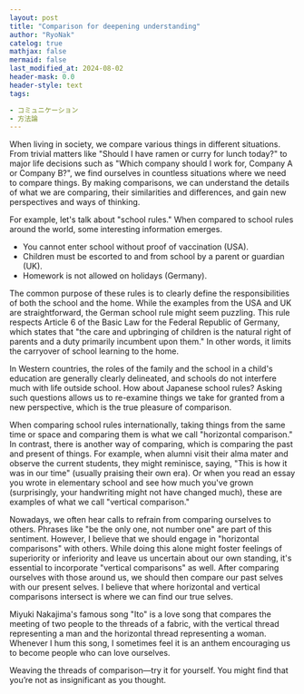 ```yaml
---
layout: post
title: "Comparison for deepening understanding"
author: "RyoNak"
catelog: true
mathjax: false
mermaid: false
last_modified_at: 2024-08-02
header-mask: 0.0
header-style: text
tags:

- コミュニケーション
- 方法論
---
```



When living in society, we compare various things in different situations. 
From trivial matters like "Should I have ramen or curry for lunch today?" to major life decisions such as "Which company should I work for, Company A or Company B?", 
we find ourselves in countless situations where we need to compare things. 
By making comparisons, we can understand the details of what we are comparing, their similarities and differences, and gain new perspectives and ways of thinking.

For example, let's talk about "school rules." When compared to school rules around the world, 
some interesting information emerges.

- You cannot enter school without proof of vaccination (USA).
- Children must be escorted to and from school by a parent or guardian (UK).
- Homework is not allowed on holidays (Germany).

The common purpose of these rules is to clearly define the responsibilities of both the school and the home. 
While the examples from the USA and UK are straightforward, the German school rule might seem puzzling. 
This rule respects Article 6 of the Basic Law for the Federal Republic of Germany,
which states that "the care and upbringing of children is the natural right of parents
and a duty primarily incumbent upon them." In other words, it limits the carryover of school learning to the home.

In Western countries, the roles of the family and the school in a child's education are generally clearly delineated, and schools do not interfere much with life outside school. How about Japanese school rules? Asking such questions allows us to re-examine things we take for granted from a new perspective, which is the true pleasure of comparison.

When comparing school rules internationally, taking things from the same time or space and comparing them is what we call "horizontal comparison." In contrast, there is another way of comparing, which is comparing the past and present of things. For example, when alumni visit their alma mater and observe the current students, they might reminisce, saying, "This is how it was in our time" (usually praising their own era). Or when you read an essay you wrote in elementary school and see how much you've grown (surprisingly, your handwriting might not have changed much), these are examples of what we call "vertical comparison."

Nowadays, we often hear calls to refrain from comparing ourselves to others. Phrases like "be the only one, not number one" are part of this sentiment. However, I believe that we should engage in "horizontal comparisons" with others. While doing this alone might foster feelings of superiority or inferiority and leave us uncertain about our own standing, it's essential to incorporate "vertical comparisons" as well. After comparing ourselves with those around us, we should then compare our past selves with our present selves. I believe that where horizontal and vertical comparisons intersect is where we can find our true selves.

Miyuki Nakajima's famous song "Ito" is a love song that compares the meeting of two people to the threads of a fabric, with the vertical thread representing a man and the horizontal thread representing a woman. Whenever I hum this song, I sometimes feel it is an anthem encouraging us to become people who can love ourselves.

Weaving the threads of comparison—try it for yourself. You might find that you’re not as insignificant as you thought.